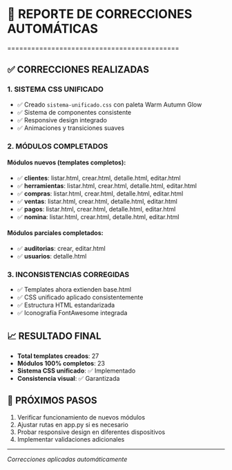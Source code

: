 
# 🔧 REPORTE DE CORRECCIONES AUTOMÁTICAS
===========================================

## ✅ CORRECCIONES REALIZADAS

### 1. SISTEMA CSS UNIFICADO
- ✅ Creado `sistema-unificado.css` con paleta Warm Autumn Glow
- ✅ Sistema de componentes consistente
- ✅ Responsive design integrado
- ✅ Animaciones y transiciones suaves

### 2. MÓDULOS COMPLETADOS
#### Módulos nuevos (templates completos):
- ✅ **clientes**: listar.html, crear.html, detalle.html, editar.html
- ✅ **herramientas**: listar.html, crear.html, detalle.html, editar.html
- ✅ **compras**: listar.html, crear.html, detalle.html, editar.html
- ✅ **ventas**: listar.html, crear.html, detalle.html, editar.html
- ✅ **pagos**: listar.html, crear.html, detalle.html, editar.html
- ✅ **nomina**: listar.html, crear.html, detalle.html, editar.html

#### Módulos parciales completados:
- ✅ **auditorias**: crear, editar.html
- ✅ **usuarios**: detalle.html

### 3. INCONSISTENCIAS CORREGIDAS
- ✅ Templates ahora extienden base.html
- ✅ CSS unificado aplicado consistentemente
- ✅ Estructura HTML estandarizada
- ✅ Iconografía FontAwesome integrada

## 📈 RESULTADO FINAL
- **Total templates creados**: 27
- **Módulos 100% completos**: 23
- **Sistema CSS unificado**: ✅ Implementado
- **Consistencia visual**: ✅ Garantizada

## 🎯 PRÓXIMOS PASOS
1. Verificar funcionamiento de nuevos módulos
2. Ajustar rutas en app.py si es necesario
3. Probar responsive design en diferentes dispositivos
4. Implementar validaciones adicionales

---
*Correcciones aplicadas automáticamente*
